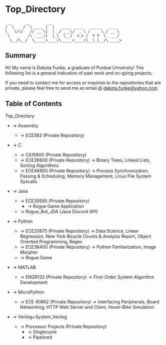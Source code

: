 # Top_Directory
```
 __      __        __                               
/  \    /  \ ____ |  |   ____  ____   _____   ____  
\   \/\/   // __ \|  | _/ ___\/  _ \ /     \_/ __ \ 
 \        /\  ___/|  |_\  \__(  <_> )  Y Y  \  ___/ 
  \__/\__/  \_____>____/\_____>____/|__|_|__/\_____>
```

## Summary
Hi! My name is Dakota Funke, a graduate of Purdue University! The following list is a general indication of past work and on-going projects. 

If you need to contact me for access or inquiries to the repositories that are private, please feel free to send me an email @ dakota.funke@yahoo.com

## Table of Contents

Top_Directory
* -> Assembly
	* -> ECE362 (Private Repository)
	
* -> C
	* -> CS15900 (Private Repository)
	* -> ECE36800 (Private Repository)
	     -> Binary Trees, Linked Lists, Sorting Algorithms
	* -> ECE46900 (Private Repository)
	     -> Process Synchronization, Passing & Scheduling, Memory Management, Linux File System Syscalls
 
* -> Java 
 	* -> ECE39595 (Private Repository)
  		* -> Rogue Game Application
 	* -> Rogue_Bot_JDA (Java Discord API)
 	
* -> Python
 	* -> ECE20875 (Private Repository)
 	     -> Data Science, Linear Regression, New York Bicycle Counts & Analysis Report, Object Oriented Programming, Regex
 	* -> ECE36400 (Private Repository)
 	     -> Python Famliarization, Image Morpher
 	* -> Rogue Game 
 
* -> MATLAB
 	* -> ENGR132 (Private Repository)
 	     -> First-Order System Algorithm Development
 	
* -> MicroPython 
 	* -> ECE 40862 (Private Repository)
 	     -> Interfacing Peripherals, Board Networking, HTTP Web Server and Client, Hover-Bike Simulation
 	
* -> Verilog+System_Verilog
 	* -> Processor Projects (Private Repository)
  		* -> Singlecycle
  		* -> Pipelined
